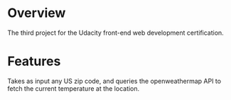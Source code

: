 # Overview
The third project for the Udacity front-end web development certification.

# Features
Takes as input any US zip code, and queries the openweathermap API to fetch the current temperature at the location.
